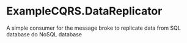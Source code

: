 # ExampleCQRS.DataReplicator
A simple consumer for the message broke to replicate data from SQL database do NoSQL database
